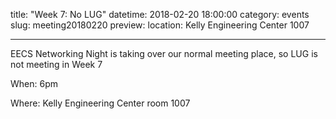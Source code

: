 title: "Week 7: No LUG"
datetime: 2018-02-20 18:00:00
category: events
slug: meeting20180220
preview:
location: Kelly Engineering Center 1007

---

EECS Networking Night is taking over our normal meeting place,
so LUG is not meeting in Week 7


When: 6pm

Where: Kelly Engineering Center room 1007
